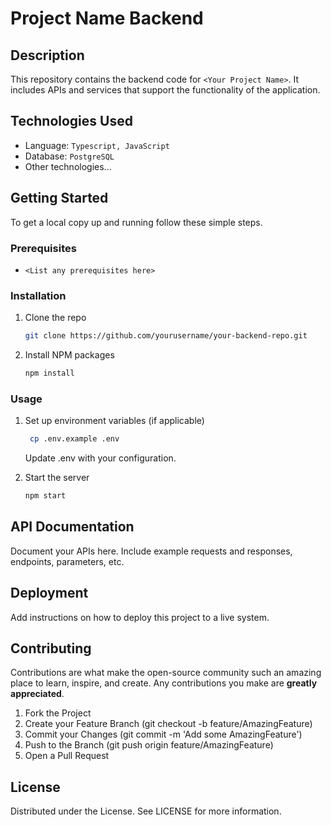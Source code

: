 # Project Name Backend

## Description

This repository contains the backend code for `<Your Project Name>`. It includes APIs and services that support the functionality of the application.


## Technologies Used

- Language: `Typescript, JavaScript`
- Database: `PostgreSQL`
- Other technologies...

## Getting Started

To get a local copy up and running follow these simple steps.

### Prerequisites

- `<List any prerequisites here>`

### Installation

1. Clone the repo
   ```sh
   git clone https://github.com/yourusername/your-backend-repo.git
    ```
2. Install NPM packages
   
    ```sh
    npm install
    ```
### Usage

1. Set up environment variables (if applicable)
   ```sh
    cp .env.example .env
   ```
    Update .env with your configuration.

2. Start the server
   ```sh
   npm start
   ```

## API Documentation
Document your APIs here. Include example requests and responses, endpoints, parameters, etc.

## Deployment
Add instructions on how to deploy this project to a live system.

## Contributing
Contributions are what make the open-source community such an amazing place to learn, inspire, and create. Any contributions you make are **greatly appreciated**.

  1. Fork the Project
  2. Create your Feature Branch (git checkout -b feature/AmazingFeature)
  3. Commit your Changes (git commit -m 'Add some AmazingFeature')
  4. Push to the Branch (git push origin feature/AmazingFeature)
  5. Open a Pull Request

## License

Distributed under the <Your License> License. See LICENSE for more information.
